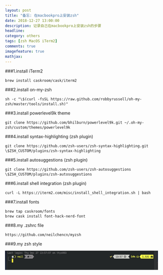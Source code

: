```yaml
---
layout: post
title: "备忘: 在macbookpro上安装zsh"
date: 2018-12-27 13:00:00
description: 记录自己在macbookpro上安装zsh的步骤
headline:
category: others
tags: [zsh MacOS iTerm2]
comments: true
imagefeature: true
mathjax:
---
```


###1.install iTerm2

    brew install caskroom/cask/iterm2

###2.install on-my-zsh

    sh -c "\$(curl -fsSL https://raw.github.com/robbyrussell/oh-my-zsh/master/tools/install.sh)"

###3.install powerlevel9k theme

    git clone https://github.com/bhilburn/powerlevel9k.git ~/.oh-my-zsh/custom/themes/powerlevel9k

###4.install syntax-highlighting (zsh plugin)

    git clone https://github.com/zsh-users/zsh-syntax-highlighting.git \$ZSH_CUSTOM/plugins/zsh-syntax-highlighting

###5.install autosuggestions (zsh plugin)

    git clone https://github.com/zsh-users/zsh-autosuggestions \$ZSH_CUSTOM/plugins/zsh-autosuggestions

###6.install shell integration (zsh plugin)

    curl -L https://iterm2.com/misc/install_shell_integration.sh | bash

###7.install fonts

    brew tap caskroom/fonts
    brew cask install font-hack-nerd-font

###8.my .zshrc file

    https://github.com/neilchencn/myzsh

###9.my zsh style

![My zsh screenshot](/images/post/pic.png)

